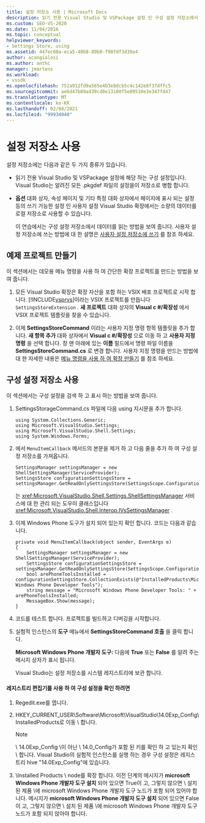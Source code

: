 ```yaml
---
title: 설정 저장소 사용 | Microsoft Docs
description: 읽기 전용 Visual Studio 및 VSPackage 설정 인 구성 설정 저장소에서 데이터를 읽는 방법을 알아봅니다.
ms.custom: SEO-VS-2020
ms.date: 11/04/2016
ms.topic: conceptual
helpviewer_keywords:
- Settings Store, using
ms.assetid: 447ec08a-eca5-40b8-89b0-f98fdf3d39a4
author: acangialosi
ms.author: anthc
manager: jmartens
ms.workload:
- vssdk
ms.openlocfilehash: 752a912fd9a565e4b3e8dcb5c4c142e8f37dffc5
ms.sourcegitcommit: ae6d47b09a439cd0e13180f5e89510e3e347fd47
ms.translationtype: MT
ms.contentlocale: ko-KR
ms.lasthandoff: 02/08/2021
ms.locfileid: "99934040"
---
```

# <a name="using-the-settings-store"></a>설정 저장소 사용
설정 저장소에는 다음과 같은 두 가지 종류가 있습니다.

- 읽기 전용 Visual Studio 및 VSPackage 설정에 해당 하는 구성 설정입니다. Visual Studio는 알려진 모든 .pkgdef 파일의 설정을이 저장소로 병합 합니다.

- **옵션** 대화 상자, 속성 페이지 및 기타 특정 대화 상자에서 페이지에 표시 되는 설정 등의 쓰기 가능한 설정 인 사용자 설정 Visual Studio 확장에서는 소량의 데이터를 로컬 저장소로 사용할 수 있습니다.

  이 연습에서는 구성 설정 저장소에서 데이터를 읽는 방법을 보여 줍니다. 사용자 설정 저장소에 쓰는 방법에 대 한 설명은 [사용자 설정 저장소에 쓰기](../extensibility/writing-to-the-user-settings-store.md) 를 참조 하세요.

## <a name="creating-the-example-project"></a>예제 프로젝트 만들기
 이 섹션에서는 데모용 메뉴 명령을 사용 하 여 간단한 확장 프로젝트를 만드는 방법을 보여 줍니다.

1. 모든 Visual Studio 확장은 확장 자산을 포함 하는 VSIX 배포 프로젝트로 시작 합니다. [!INCLUDE[vsprvs](../code-quality/includes/vsprvs_md.md)]이라는 VSIX 프로젝트를 만듭니다 `SettingsStoreExtension` . **새 프로젝트** 대화 상자의 **Visual c #/확장성** 에서 VSIX 프로젝트 템플릿을 찾을 수 있습니다.

2. 이제 **SettingsStoreCommand** 이라는 사용자 지정 명령 항목 템플릿을 추가 합니다. **새 항목 추가** 대화 상자에서 **Visual c #/확장성** 으로 이동 하 고 **사용자 지정 명령** 을 선택 합니다. 창 맨 아래에 있는 **이름** 필드에서 명령 파일 이름을 **SettingsStoreCommand.cs** 로 변경 합니다. 사용자 지정 명령을 만드는 방법에 대 한 자세한 내용은 [메뉴 명령을 사용 하 여 확장 만들기](../extensibility/creating-an-extension-with-a-menu-command.md) 를 참조 하세요.

## <a name="using-the-configuration-settings-store"></a>구성 설정 저장소 사용
 이 섹션에서는 구성 설정을 검색 하 고 표시 하는 방법을 보여 줍니다.

1. SettingsStorageCommand.cs 파일에 다음 using 지시문을 추가 합니다.

   ```
   using System.Collections.Generic;
   using Microsoft.VisualStudio.Settings;
   using Microsoft.VisualStudio.Shell.Settings;
   using System.Windows.Forms;
   ```

2. 에서 `MenuItemCallback` 메서드의 본문을 제거 하 고 다음 줄을 추가 하 여 구성 설정 저장소를 가져옵니다.

   ```
   SettingsManager settingsManager = new ShellSettingsManager(ServiceProvider);
   SettingsStore configurationSettingsStore = settingsManager.GetReadOnlySettingsStore(SettingsScope.Configuration);
   ```

    는 <xref:Microsoft.VisualStudio.Shell.Settings.ShellSettingsManager> 서비스에 대 한 관리 되는 도우미 클래스입니다 <xref:Microsoft.VisualStudio.Shell.Interop.IVsSettingsManager> .

3. 이제 Windows Phone 도구가 설치 되어 있는지 확인 합니다. 코드는 다음과 같습니다.

   ```
   private void MenuItemCallback(object sender, EventArgs e)
   {
       SettingsManager settingsManager = new ShellSettingsManager(ServiceProvider);
       SettingsStore configurationSettingsStore = settingsManager.GetReadOnlySettingsStore(SettingsScope.Configuration);
       bool arePhoneToolsInstalled = configurationSettingsStore.CollectionExists(@"InstalledProducts\Microsoft Windows Phone Developer Tools");
       string message = "Microsoft Windows Phone Developer Tools: " + arePhoneToolsInstalled;
       MessageBox.Show(message);
   }
   ```

4. 코드를 테스트 합니다. 프로젝트를 빌드하고 디버깅을 시작합니다.

5. 실험적 인스턴스의 **도구** 메뉴에서 **SettingsStoreCommand 호출** 을 클릭 합니다.

    **Microsoft Windows Phone 개발자 도구:** 다음에 **True** 또는 **False** 를 알려 주는 메시지 상자가 표시 됩니다.

   Visual Studio는 설정 저장소를 시스템 레지스트리에 보관 합니다.

#### <a name="to-use-a-registry-editor-to-verify-configuration-settings"></a>레지스트리 편집기를 사용 하 여 구성 설정을 확인 하려면

1. Regedit.exe를 엽니다.

2. HKEY_CURRENT_USER\Software\Microsoft\VisualStudio\14.0Exp_Config\InstalledProducts로 이동 \\ 합니다.

    > [!NOTE]
    > \ 14.0Exp_Config \이 아닌 \ 14.0_Config가 포함 된 키를 확인 하 고 있는지 확인 \\ 합니다. Visual Studio의 실험적 인스턴스를 실행 하는 경우 구성 설정은 레지스트리 hive "14.0Exp_Config"에 있습니다.

3. \Installed Products \ node를 확장 합니다. 이전 단계의 메시지가 **microsoft Windows Phone 개발자 도구 설치** 되어 있으면 True이 고, 그렇지 않으면 \ 설치 된 제품 \에 microsoft Windows Phone 개발자 도구 노드가 포함 되어 있어야 합니다. 메시지가 **microsoft Windows Phone 개발자 도구 설치** 되어 있으면 False이 고, 그렇지 않으면 \ 설치 된 제품 \에 microsoft Windows Phone 개발자 도구 노드가 포함 되지 않아야 합니다.
